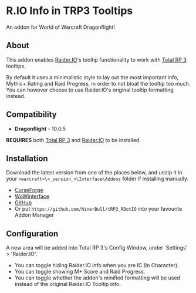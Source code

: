 # R.IO Info in TRP3 Tooltips
An addon for World of Warcraft Dragonflight!

## About
This addon enables [Raider.IO](https://github.com/RaiderIO/raiderio-addon)'s tooltip functionality to work with [Total RP 3](https://github.com/Total-RP/Total-RP-3) tooltips.

By default it uses a minimalistic style to lay out the most important info, Mythic+ Rating and Raid Progress, in order to not bloat the tooltip too much. You can however choose to use Raider.IO's original tooltip formatting instead.

## Compatibility
* **Dragonflight** - 10.0.5

**REQUIRES** both [Total RP 3](https://github.com/Total-RP/Total-RP-3) and [Raider.IO](https://github.com/RaiderIO/raiderio-addon) to be installed.


## Installation
Download the latest version from one of the places below, and unzip it in your `<warcraft>\<_version_>\Interface\Addons` folder if installing manually.

* [CurseForge](https://www.curseforge.com/wow/addons/raider-io-total-rp-3-tooltips)
* [WoWInterface](https://www.wowinterface.com/downloads/info25708-R.IOInfoinTRP3Tooltips.html)
* [GitHub](https://github.com/NinerBull/tRP3_RDotIO/releases/latest)
* Or put `https://github.com/NinerBull/tRP3_RDotIO` into your favourite Addon Manager


## Configuration
A new area will be added into Total RP 3's Config Window, under 'Settings' > 'Raider.IO'.

* You can toggle hiding Raider.IO info when you are IC (In Character).
* You can toggle showing M+ Score and Raid Progress.
* You can toggle whether the addon's minified formatting will be used instead of the original Raider.IO Tooltip info.
